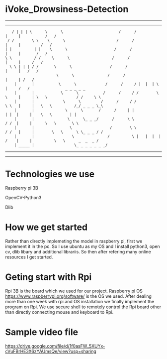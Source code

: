 # iVoke_Drowsiness-Detection

************************************************************************************************************************************************************

************************************************************************************************************************************************************

     
     
     
       
                        
       / | | | \      \      \                         /      /                 |     |           /   /
     / /        \ \    \      \                       /      /                  |     |         /   /
    | |          | |    \      \                     /      /                   |     |       /   /
    \ \          / /     \      \                   /      /                    |     |     /   /
      \ \ | | | / /       \      \                 /      /                     |     |   /   /
                           \      \               /      /                      |     | /   /
        |       |           \      \             /      /     / |  |  | \       |     /   /                _ _ _ _ _      
        |       |            \      \           /      /     / /        \ \     |     | \   \             / /     \ \
        |       |             \      \         /      /     / /           \ \   |     |   \   \          /_/ _ _ _ \_\
        |       |              \      \       /      /     | |             | |  |     |    \   \        | |
        |       |               \      \_ _ _/      /      \ \             / /  |     |      \   \       \ \
        |       |                \                 /        \ \           / /   |     |        \   \      \ \_ _ _ / /
        |       |                 \               /          \ |   |  |  | /    |     |          \   \      _  _  _ / 
        | _____ |                  \_ _ _ _ _ _ _/         
        


********************************************************************************************************************************************************************

*******************************************************************************************************************************************************************


# Technologies we use

Raspberry pi 3B

OpenCV-Python3

Dlib



# How we get started

Rather than directly implemeting the model in raspberry pi, first we implement it in the pc.
So I use ubuntu as my OS and I install python3, open cv, dlib libary and additional librariis.
So then after refering many online resources I get started.

# Geting start with Rpi

Rpi 3B is the board which we used for our project.
Raspberry pi OS https://www.raspberrypi.org/software/ is the OS we used.
After dealing more than one week with rpi and OS installation we finally implement the program on Rpi.
We use secure shell to remotely control the Rpi board other than directly connecting mouse and keyboard to Rpi.

# Sample video file
https://drive.google.com/file/d/1f0asFW_5XUYx-cVuFBrHE3X6zYAUmsQe/view?usp=sharing




